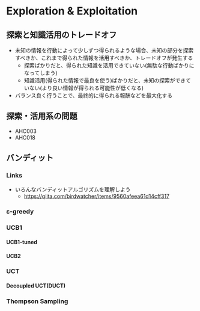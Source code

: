 # Exploration & Exploitation

## 探索と知識活用のトレードオフ

- 未知の情報を行動によって少しずつ得られるような場合、未知の部分を探索すべきか、これまで得られた情報を活用すべきか、トレードオフが発生する
  - 探索ばかりだと、得られた知識を活用できていない(無駄な行動ばかりになってしまう)
  - 知識活用(得られた情報で最良を使う)ばかりだと、未知の探索ができていない(より良い情報が得られる可能性が低くなる)
- バランス良く行うことで、最終的に得られる報酬などを最大化する

## 探索・活用系の問題

- AHC003
- AHC018


## バンディット

### Links

- いろんなバンディットアルゴリズムを理解しよう
  - https://qiita.com/birdwatcher/items/9560afeea61d14cff317


### ε-greedy

### UCB1

#### UCB1-tuned

#### UCB2

### UCT

#### Decoupled UCT(DUCT)

### Thompson Sampling


